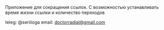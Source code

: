 Приложение для сокращения ссылок. С возможностью устанавливать время жизни ссылки и количество переходов

teleg: @seriiioga
email: doctorradial@gmail.com

